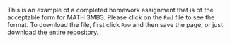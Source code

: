 This is an example of a completed homework assignment that is of the
acceptable form for MATH 3MB3. Please click on the `Rmd` file to see
the format. To download the file, first click `Raw` and then save the
page, or just download the entire repository.
